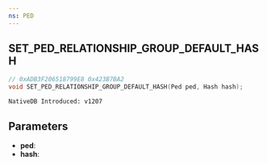 ```yaml
---
ns: PED
---
```

## SET_PED_RELATIONSHIP_GROUP_DEFAULT_HASH

```c
// 0xADB3F206518799E8 0x423B7BA2
void SET_PED_RELATIONSHIP_GROUP_DEFAULT_HASH(Ped ped, Hash hash);
```

```
NativeDB Introduced: v1207
```

## Parameters
* **ped**:
* **hash**:
